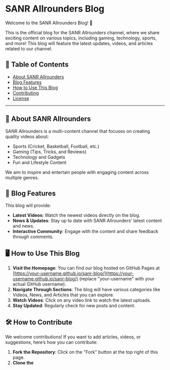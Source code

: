 # SANR Allrounders Blog

Welcome to the SANR Allrounders Blog! 🎉

This is the official blog for the SANR Allrounders channel, where we share exciting content on various topics, including gaming, technology, sports, and more! This blog will feature the latest updates, videos, and articles related to our channel.

## 📜 Table of Contents

- [About SANR Allrounders](#about-sanr-allrounders)
- [Blog Features](#blog-features)
- [How to Use This Blog](#how-to-use-this-blog)
- [Contributing](#contributing)
- [License](#license)

---

## 🏅 About SANR Allrounders

SANR Allrounders is a multi-content channel that focuses on creating quality videos about:

- Sports (Cricket, Basketball, Football, etc.)
- Gaming (Tips, Tricks, and Reviews)
- Technology and Gadgets
- Fun and Lifestyle Content

We aim to inspire and entertain people with engaging content across multiple genres.

## 📌 Blog Features

This blog will provide:

- **Latest Videos**: Watch the newest videos directly on the blog.
- **News & Updates**: Stay up to date with SANR Allrounders' latest content and news.
- **Interactive Community**: Engage with the content and share feedback through comments.

## 🖥️ How to Use This Blog

1. **Visit the Homepage**: You can find our blog hosted on GitHub Pages at [https://your-username.github.io/sanr-blog/](https://your-username.github.io/sanr-blog/) (replace "your-username" with your actual GitHub username).
2. **Navigate Through Sections**: The blog will have various categories like Videos, News, and Articles that you can explore.
3. **Watch Videos**: Click on any video link to watch the latest uploads.
4. **Stay Updated**: Regularly check for new posts and content.

## 🛠️ How to Contribute

We welcome contributions! If you want to add articles, videos, or suggestions, here’s how you can contribute:

1. **Fork the Repository**: Click on the "Fork" button at the top right of this page.
2. **Clone the**
